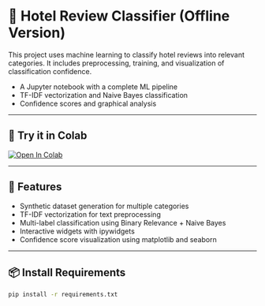 # 🏨 Hotel Review Classifier (Offline Version)

This project uses machine learning to classify hotel reviews into relevant categories. It includes preprocessing, training, and visualization of classification confidence.

- A Jupyter notebook with a complete ML pipeline
- TF-IDF vectorization and Naive Bayes classification
- Confidence scores and graphical analysis

---

## 🚀 Try it in Colab

[![Open In Colab](https://colab.research.google.com/assets/colab-badge.svg)](https://colab.research.google.com/drive/1-1B2r2LAEzpuFSh3XkNsqbt7JM9yFYKZ?usp=sharing)

---

## 🧠 Features

- Synthetic dataset generation for multiple categories
- TF-IDF vectorization for text preprocessing
- Multi-label classification using Binary Relevance + Naive Bayes
- Interactive widgets with ipywidgets
- Confidence score visualization using matplotlib and seaborn

---

## 📦 Install Requirements

```bash
pip install -r requirements.txt
